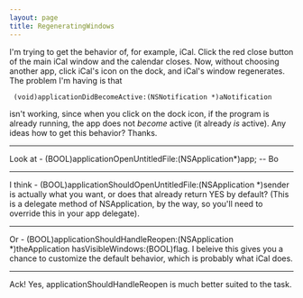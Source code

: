 ```yaml
---
layout: page
title: RegeneratingWindows
---
```


I'm trying to get the behavior of, for example, iCal.  Click the red close button of the main iCal window and the calendar closes.  Now, without choosing another app, click iCal's icon on the dock, and iCal's window regenerates.  The problem I'm having is that 

     (void)applicationDidBecomeActive:(NSNotification *)aNotification

isn't working, since when you click on the dock icon, if the program is already running, the app does not *become* active (it already *is* active).  Any ideas how to get this behavior?  Thanks.

----

Look at     - (BOOL)applicationOpenUntitledFile:(NSApplication*)app;  -- Bo

----

I think - (BOOL)applicationShouldOpenUntitledFile:(NSApplication *)sender is actually what you want, or does that already return YES by default? (This is a delegate method of NSApplication, by the way, so you'll need to override this in your app delegate).

----

Or     - (BOOL)applicationShouldHandleReopen:(NSApplication *)theApplication hasVisibleWindows:(BOOL)flag. I beleive this gives you a chance to customize the default behavior, which is probably what iCal does.

----

Ack! Yes, applicationShouldHandleReopen is much better suited to the task.


